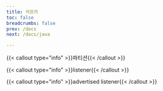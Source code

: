 ```yaml
---
title: 카프카
toc: false
breadcrumbs: false
prev: /docs
next: /docs/java

---
```


{{< callout type="info" >}}파티션{{< /callout >}}

{{< callout type="info" >}}listener{{< /callout >}}

{{< callout type="info" >}}advertised listener{{< /callout >}}

